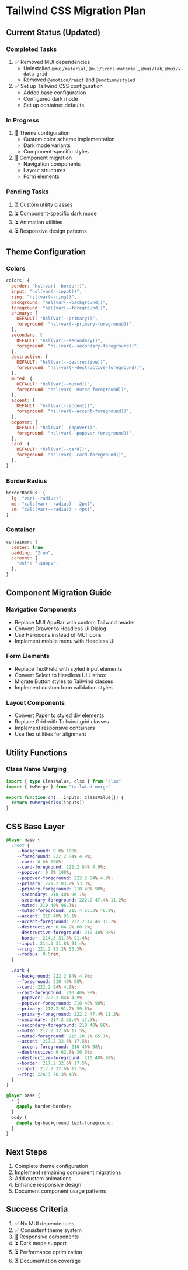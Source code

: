 # Tailwind CSS Migration Plan

## Current Status (Updated)

### Completed Tasks
1. ✅ Removed MUI dependencies
   - Uninstalled `@mui/material`, `@mui/icons-material`, `@mui/lab`, `@mui/x-data-grid`
   - Removed `@emotion/react` and `@emotion/styled`
2. ✅ Set up Tailwind CSS configuration
   - Added base configuration
   - Configured dark mode
   - Set up container defaults

### In Progress
1. 🔄 Theme configuration
   - Custom color scheme implementation
   - Dark mode variants
   - Component-specific styles
2. 🔄 Component migration
   - Navigation components
   - Layout structures
   - Form elements

### Pending Tasks
1. ⏳ Custom utility classes
2. ⏳ Component-specific dark mode
3. ⏳ Animation utilities
4. ⏳ Responsive design patterns

## Theme Configuration

### Colors
```javascript
colors: {
  border: "hsl(var(--border))",
  input: "hsl(var(--input))",
  ring: "hsl(var(--ring))",
  background: "hsl(var(--background))",
  foreground: "hsl(var(--foreground))",
  primary: {
    DEFAULT: "hsl(var(--primary))",
    foreground: "hsl(var(--primary-foreground))",
  },
  secondary: {
    DEFAULT: "hsl(var(--secondary))",
    foreground: "hsl(var(--secondary-foreground))",
  },
  destructive: {
    DEFAULT: "hsl(var(--destructive))",
    foreground: "hsl(var(--destructive-foreground))",
  },
  muted: {
    DEFAULT: "hsl(var(--muted))",
    foreground: "hsl(var(--muted-foreground))",
  },
  accent: {
    DEFAULT: "hsl(var(--accent))",
    foreground: "hsl(var(--accent-foreground))",
  },
  popover: {
    DEFAULT: "hsl(var(--popover))",
    foreground: "hsl(var(--popover-foreground))",
  },
  card: {
    DEFAULT: "hsl(var(--card))",
    foreground: "hsl(var(--card-foreground))",
  },
}
```

### Border Radius
```javascript
borderRadius: {
  lg: "var(--radius)",
  md: "calc(var(--radius) - 2px)",
  sm: "calc(var(--radius) - 4px)",
}
```

### Container
```javascript
container: {
  center: true,
  padding: "2rem",
  screens: {
    "2xl": "1400px",
  },
}
```

## Component Migration Guide

### Navigation Components
- Replace MUI AppBar with custom Tailwind header
- Convert Drawer to Headless UI Dialog
- Use Heroicons instead of MUI icons
- Implement mobile menu with Headless UI

### Form Elements
- Replace TextField with styled input elements
- Convert Select to Headless UI Listbox
- Migrate Button styles to Tailwind classes
- Implement custom form validation styles

### Layout Components
- Convert Paper to styled div elements
- Replace Grid with Tailwind grid classes
- Implement responsive containers
- Use flex utilities for alignment

## Utility Functions

### Class Name Merging
```typescript
import { type ClassValue, clsx } from "clsx"
import { twMerge } from "tailwind-merge"

export function cn(...inputs: ClassValue[]) {
  return twMerge(clsx(inputs))
}
```

## CSS Base Layer
```css
@layer base {
  :root {
    --background: 0 0% 100%;
    --foreground: 222.2 84% 4.9%;
    --card: 0 0% 100%;
    --card-foreground: 222.2 84% 4.9%;
    --popover: 0 0% 100%;
    --popover-foreground: 222.2 84% 4.9%;
    --primary: 221.2 83.2% 53.3%;
    --primary-foreground: 210 40% 98%;
    --secondary: 210 40% 96.1%;
    --secondary-foreground: 222.2 47.4% 11.2%;
    --muted: 210 40% 96.1%;
    --muted-foreground: 215.4 16.3% 46.9%;
    --accent: 210 40% 96.1%;
    --accent-foreground: 222.2 47.4% 11.2%;
    --destructive: 0 84.2% 60.2%;
    --destructive-foreground: 210 40% 98%;
    --border: 214.3 31.8% 91.4%;
    --input: 214.3 31.8% 91.4%;
    --ring: 221.2 83.2% 53.3%;
    --radius: 0.5rem;
  }
 
  .dark {
    --background: 222.2 84% 4.9%;
    --foreground: 210 40% 98%;
    --card: 222.2 84% 4.9%;
    --card-foreground: 210 40% 98%;
    --popover: 222.2 84% 4.9%;
    --popover-foreground: 210 40% 98%;
    --primary: 217.2 91.2% 59.8%;
    --primary-foreground: 222.2 47.4% 11.2%;
    --secondary: 217.2 32.6% 17.5%;
    --secondary-foreground: 210 40% 98%;
    --muted: 217.2 32.6% 17.5%;
    --muted-foreground: 215 20.2% 65.1%;
    --accent: 217.2 32.6% 17.5%;
    --accent-foreground: 210 40% 98%;
    --destructive: 0 62.8% 30.6%;
    --destructive-foreground: 210 40% 98%;
    --border: 217.2 32.6% 17.5%;
    --input: 217.2 32.6% 17.5%;
    --ring: 224.3 76.3% 48%;
  }
}

@layer base {
  * {
    @apply border-border;
  }
  body {
    @apply bg-background text-foreground;
  }
}
```

## Next Steps
1. Complete theme configuration
2. Implement remaining component migrations
3. Add custom animations
4. Enhance responsive design
5. Document component usage patterns

## Success Criteria
1. ✅ No MUI dependencies
2. ✅ Consistent theme system
3. 🔄 Responsive components
4. ⏳ Dark mode support
5. ⏳ Performance optimization
6. ⏳ Documentation coverage 